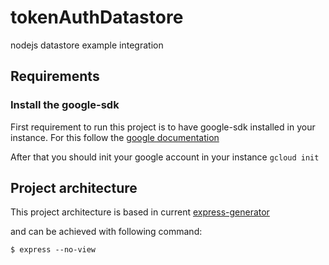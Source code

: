 # tokenAuthDatastore
nodejs datastore example integration

## Requirements
### Install the google-sdk

First requirement to run this project is to have google-sdk installed in your instance.
For this follow the [google documentation](https://cloud.google.com/sdk/docs/quickstart-debian-ubuntu?hl=pt-br)

After that you should init your google account in your instance `gcloud init`

## Project architecture

This project architecture is based in current [express-generator](https://expressjs.com/pt-br/starter/generator.html)

and can be achieved with following command:

`$ express --no-view`
